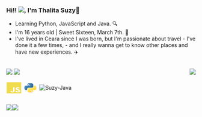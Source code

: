 <!-- Presentation-->
<h3 align="left">Hi!! <img src="https://raw.githubusercontent.com/kaueMarques/kaueMarques/master/hi.gif" height="30px">, I'm Thalita Suzy🪷</h3> 

- Learning Python, JavaScript and Java. 🔍
- I'm 16 years old | Sweet Sixteen, March 7th. 🎂 
- I've lived in Ceara since I was born, but I'm passionate about travel - I've done it a few times, - and I really wanna get to know other places and have new experiences. ✈️

##

<!-- GitHub Card -->
<img align="right" height="720m" left="200" src="https://raw.githubusercontent.com/gist/thalitaasuzy/ec39a8165e2faf5c78ee738727a37326/raw/9e04fe6b5f39f425fa60a6aae055a02ec7adea3f/githubcard.svg"/>



<!-- ReadMe Stats -->
<div>
 <img height="200cm" src="https://github-readme-stats.vercel.app/api?username=thalitaasuzy&show_icons=true&theme=tokyonight" />
 <img height="100cm" src="https://github-readme-stats.vercel.app/api/top-langs/?username=thalitaasuzy&layout=compact&theme=tokyonight" />
 <!-- <img height="143.5cm" src="https://github-readme-stats.vercel.app/api/pin/?username=thalitaasuzy&repo=github-readme-stats&theme=tokyonight" /> -->
</div>
 
 <!-- Languages Images -->
 <div style="display: inline_block"><br>
  <img align="center" alt="Suzy-Js" height="30" width="40" src="https://raw.githubusercontent.com/devicons/devicon/master/icons/javascript/javascript-plain.svg" />
  <img align="center" alt="Suzy-Python" height="30" width="40" src="https://raw.githubusercontent.com/devicons/devicon/master/icons/python/python-original.svg" />
  <img align="center" alt="Suzy-Java" height="30" width="40" src="https://cdn.jsdelivr.net/gh/devicons/devicon/icons/java/java-original.svg" />    
 <!-- <img align="right" alt="Suzy-pic" height="150" style="border-radius:50px;" src="https://i.pinimg.com/564x/4c/34/a5/4c34a5e3ea14422f31255e1e61d172c1.jpg"> -->
</div>
 
 ##
<!-- Trophy Code -->
<div> 
 <img align="left" height="75cm" src=https://github-profile-trophy.vercel.app/?username=thalitaasuzy&title=Commits&theme=tokyonight />
 <img align="left" height="75cm" src=https://github-profile-trophy.vercel.app/?username=thalitaasuzy&title=Repo&theme=tokyonight />
</div>


 





<!--
**thalitaasuzy/thalitaasuzy** is a ✨ _special_ ✨ repository because its `README.md` (this file) appears on your GitHub profile.

